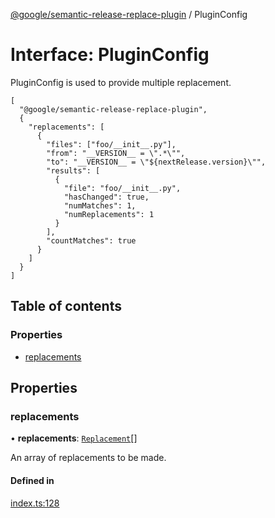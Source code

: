 [@google/semantic-release-replace-plugin](../README.md) / PluginConfig

# Interface: PluginConfig

PluginConfig is used to provide multiple replacement.

```
[
  "@google/semantic-release-replace-plugin",
  {
    "replacements": [
      {
        "files": ["foo/__init__.py"],
        "from": "__VERSION__ = \".*\"",
        "to": "__VERSION__ = \"${nextRelease.version}\"",
        "results": [
          {
            "file": "foo/__init__.py",
            "hasChanged": true,
            "numMatches": 1,
            "numReplacements": 1
          }
        ],
        "countMatches": true
      }
    ]
  }
]
```

## Table of contents

### Properties

- [replacements](PluginConfig.md#replacements)

## Properties

### replacements

• **replacements**: [`Replacement`](Replacement.md)[]

An array of replacements to be made.

#### Defined in

[index.ts:128](https://github.com/google/semantic-release-replace-plugin/blob/1579d05/src/index.ts#L128)
